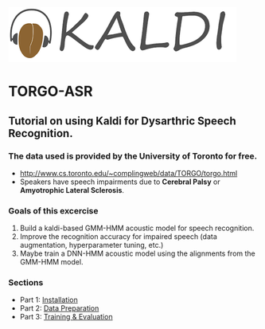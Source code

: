![alt text](kaldi.png "Title")
# TORGO-ASR
## Tutorial on using Kaldi for Dysarthric Speech Recognition.
### The data used is provided by the University of Toronto for free. 
- http://www.cs.toronto.edu/~complingweb/data/TORGO/torgo.html
- Speakers have speech impairments due to **Cerebral Palsy** or **Amyotrophic Lateral Sclerosis**.

### Goals of this excercise 
1. Build a kaldi-based GMM-HMM acoustic model for speech recognition.
2. Improve the recognition accuracy for impaired speech (data augmentation, hyperparameter tuning, etc.) 
3. Maybe train a DNN-HMM acoustic model using the alignments from the GMM-HMM model. 


### Sections
- Part 1: [Installation](https://github.com/abnerLing/TORGO-ASR/tree/main/installation)
- Part 2: [Data Preparation](https://github.com/abnerLing/TORGO-ASR/tree/main/data%20prep)
- Part 3: [Training & Evaluation](https://github.com/abnerLing/TORGO-ASR/tree/main/training-evaluation)
